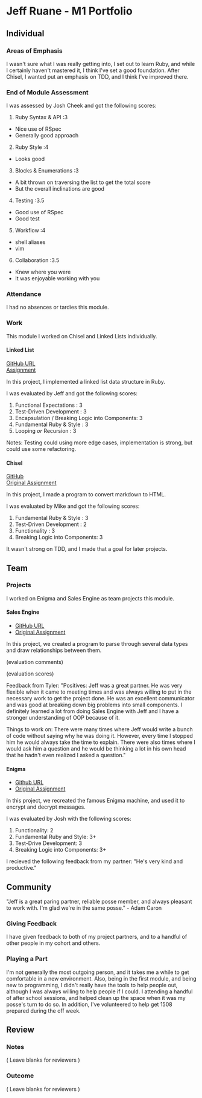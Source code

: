 # Jeff Ruane - M1 Portfolio

## Individual

### Areas of Emphasis

I wasn't sure what I was really getting into, I set out to learn Ruby, and while I certainly haven't mastered
it, I think I've set a good foundation. After Chisel, I wanted put an emphasis on TDD, and I think I've improved
there.

### End of Module Assessment

I was assessed by Josh Cheek and got the following scores:

1. Ruby Syntax & API     :3

* Nice use of RSpec
* Generally good approach

2. Ruby Style            :4

* Looks good

3. Blocks & Enumerations :3

* A bit thrown on traversing the list to get the total score
* But the overall inclinations are good

4. Testing               :3.5

* Good use of RSpec
* Good test

5. Workflow              :4

* shell aliases
* vim

6. Collaboration         :3.5

* Knew where you were
* It was enjoyable working with you

### Attendance

I had no absences or tardies this module.

### Work

This module I worked on Chisel and Linked Lists individually.

#### Linked List

[GitHub URL](https://github.com/jbrr/linked_list)  
[Assignment](https://github.com/turingschool/challenges/blob/master/linked_lists.markdown)

In this project, I implemented a linked list data structure in Ruby.

I was evaluated by Jeff and got the following scores:

1. Functional Expectations                       : 3
2. Test-Driven Development                       : 3
3. Encapsulation / Breaking Logic into Components: 3
4. Fundamental Ruby & Style                      : 3
5. Looping *or* Recursion                        : 3

Notes: Testing could using more edge cases, implementation is strong, but could use some refactoring.

#### Chisel

[GitHub ](https://github.com/jbrr/chisel)  
[Original Assignment](https://github.com/JumpstartLab/curriculum/blob/master/source/projects/chisel.markdown)

In this project, I made a program to convert markdown to HTML.

I was evaluated by Mike and got the following scores:

1. Fundamental Ruby & Style      : 3
2. Test-Driven Development       : 2
3. Functionality                 : 3
4. Breaking Logic into Components: 3

It wasn't strong on TDD, and I made that a goal for later projects.

## Team

### Projects

I worked on Enigma and Sales Engine as team projects this module.

#### Sales Engine

* [GitHub URL](https://github.com/tjkomor/sales_engine)
* [Original Assignment](https://github.com/turingschool/curriculum/blob/master/source/projects/sales_engine.markdown)

In this project, we created a program to parse through several data types and draw relationships between them.

(evaluation comments)

(evaluation scores)

Feedback from Tyler:
"Positives: Jeff was a great partner. He was very flexible when it came to meeting times and was always willing to put in the necessary work to get the project done. He was an excellent communicator and was good at breaking down big problems into small components. I definitely learned a lot from doing Sales Engine with Jeff and I have a stronger understanding of OOP because of it.

Things to work on: There were many times where Jeff would write a bunch of code without saying why he was doing it. However, every time I stopped him he would always take the time to explain. There were also times where I would ask him a question and he would be thinking a lot in his own head that he hadn't even realized I asked a question."

#### Enigma
* [Github URL](https://github.com/Unsafepond/Enigma-new)
* [Original Assignment](https://github.com/turingschool/curriculum/blob/master/source/projects/enigma.markdown)

In this project, we recreated the famous Enigma machine, and used it to encrypt and decrypt messages.

I was evaluated by Josh with the following scores:

1. Functionality: 2
2. Fundamental Ruby and Style: 3+
3. Test-Drive Development: 3
4. Breaking Logic into Components: 3+

I recieved the following feedback from my partner: "He's very kind and productive."

## Community

"Jeff is a great paring partner, reliable posse member, and always pleasant to work with. I'm glad we're in the same posse." - Adam Caron

### Giving Feedback

I have given feedback to both of my project partners, and to a handful of other people in my cohort and others.

### Playing a Part

I'm not generally the most outgoing person, and it takes me a while to get comfortable in a new environment. Also,
being in the first module, and being new to programming, I didn't really have the tools to help people out, although
I was always willing to help people if I could. I attending a handful of after school sessions, and helped clean up the
space when it was my posse's turn to do so. In addition, I've volunteered to help get 1508 prepared during the off week.

## Review

### Notes

( Leave blanks for reviewers )

### Outcome

( Leave blanks for reviewers )
